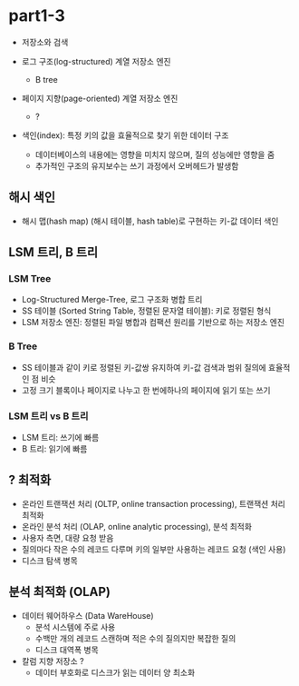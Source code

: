 # part1-3
- 저장소와 검색

- 로그 구조(log-structured) 계열 저장소 엔진
  - B tree
- 페이지 지향(page-oriented) 계열 저장소 엔진
  - ?

- 색인(index): 특정 키의 값을 효율적으로 찾기 위한 데이터 구조
  - 데이터베이스의 내용에는 영향을 미치지 않으며, 질의 성능에만 영향을 줌
  - 추가적인 구조의 유지보수는 쓰기 과정에서 오버헤드가 발생함

## 해시 색인
- 해시 맵(hash map) (해시 테이블, hash table)로 구현하는 키-값 데이터 색인

## LSM 트리, B 트리

### LSM Tree
- Log-Structured Merge-Tree, 로그 구조화 병합 트리
- SS 테이블 (Sorted String Table, 정렬된 문자열 테이블): 키로 정렬된 형식
- LSM 저장소 엔진: 정렬된 파일 병합과 컴팩션 원리를 기반으로 하는 저장소 엔진

### B Tree
- SS 테이블과 같이 키로 정렬된 키-값쌍 유지하여 키-값 검색과 범위 질의에 효율적인 점 비슷
- 고정 크기 블록이나 페이지로 나누고 한 번에하나의 페이지에 읽기 또는 쓰기

### LSM 트리 vs B 트리
- LSM 트리: 쓰기에 빠름
- B 트리: 읽기에 빠름

## ? 최적화
- 온라인 트랜잭션 처리 (OLTP, online transaction processing), 트랜잭션 처리 최적화
- 온라인 분석 처리 (OLAP, online analytic processing), 분석 최적화
- 사용자 측면, 대량 요청 받음
- 질의마다 작은 수의 레코드 다루며 키의 일부만 사용하는 레코드 요청 (색인 사용)
- 디스크 탐색 병목

## 분석 최적화 (OLAP)
- 데이터 웨어하우스 (Data WareHouse)
  - 분석 시스템에 주로 사용
  - 수백만 개의 레코드 스캔하며 적은 수의 질의지만 복잡한 질의
  - 디스크 대역폭 병목
- 칼럼 지향 저장소 ?
  - 데이터 부호화로 디스크가 읽는 데이터 양 최소화

